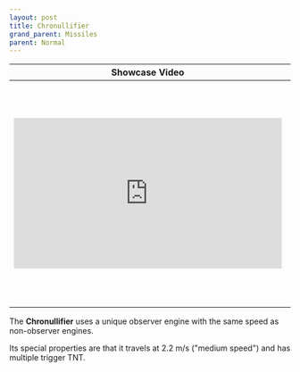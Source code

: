 ```yaml
---
layout: post
title: Chronullifier
grand_parent: Missiles
parent: Normal
---
```


| Showcase Video | Statistics |
| --- | --- |
| <iframe width="480" height="270" src="https://www.youtube.com/embed/CCaqTPf0BzQ?list=PLPke2IloqMPrpmS_RpVvR0-dRQ_0zRC1g" title="YouTube video player" frameborder="0" allow="accelerometer; autoplay; clipboard-write; encrypted-media; gyroscope; picture-in-picture" allowfullscreen></iframe> | **TNT Count:** 14<br><br>**Speed:** 2.2 m/s<br><br>**Dimensions:** 9x2x3<br><br>**Difficulty of Riding:** Medium<br><br>**Category:** Normal<br><br>**Created by:** YZEROgame<br>and Chronos22

The **Chronullifier** uses a unique observer engine with the same speed as non-observer engines.

Its special properties are that it travels at 2.2 m/s ("medium speed") and has multiple trigger TNT.